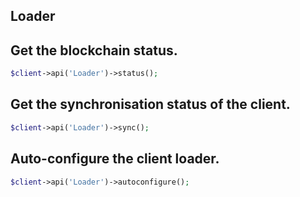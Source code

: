 ## Loader

## Get the blockchain status.

```php
$client->api('Loader')->status();
```

## Get the synchronisation status of the client.

```php
$client->api('Loader')->sync();
```

## Auto-configure the client loader.

```php
$client->api('Loader')->autoconfigure();
```
